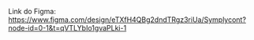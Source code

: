 Link do Figma: https://www.figma.com/design/eTXfH4QBg2dndTRgz3riUa/Symplycont?node-id=0-1&t=qVTLYbIo1gvaPLki-1
